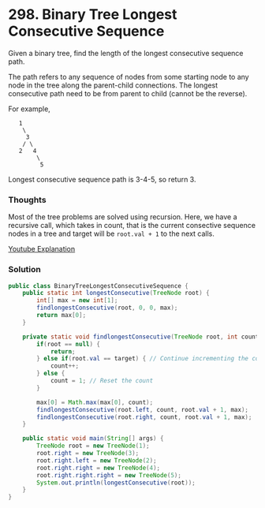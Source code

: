 # 298. Binary Tree Longest Consecutive Sequence

Given a binary tree, find the length of the longest consecutive sequence path.

The path refers to any sequence of nodes from some starting node to any node in the tree along the parent-child connections. The longest consecutive path need to be from parent to child (cannot be the reverse).

For example,

       1
        \
         3
        / \
       2   4
            \
             5
Longest consecutive sequence path is 3-4-5, so return 3.

### Thoughts
Most of the tree problems are solved using recursion. Here, we have a recursive call, which takes in count, that is the current consective sequence nodes in a tree and target will be `root.val + 1` to the next calls. 

[Youtube Explanation](https://www.youtube.com/watch?v=oSYGjIq6ZM4&ab_channel=KevinNaughtonJr.)

### Solution
```java
public class BinaryTreeLongestConsecutiveSequence {
    public static int longestConsecutive(TreeNode root) {
        int[] max = new int[1];
        findlongestConsecutive(root, 0, 0, max);
        return max[0];
    }

    private static void findlongestConsecutive(TreeNode root, int count, int target, int[] max) {
        if(root == null) {
            return;
        } else if(root.val == target) { // Continue incrementing the count if the previous one
            count++;
        } else {
            count = 1; // Reset the count
        }

        max[0] = Math.max(max[0], count);
        findlongestConsecutive(root.left, count, root.val + 1, max);
        findlongestConsecutive(root.right, count, root.val + 1, max);
    }

    public static void main(String[] args) {
        TreeNode root = new TreeNode(1);
        root.right = new TreeNode(3);
        root.right.left = new TreeNode(2);
        root.right.right = new TreeNode(4);
        root.right.right.right = new TreeNode(5);
        System.out.println(longestConsecutive(root));
    }
}
```